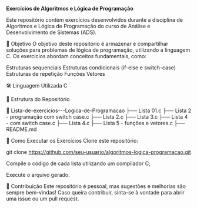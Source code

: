 **Exercícios de Algoritmos e Lógica de Programação**

Este repositório contém exercícios desenvolvidos durante a disciplina de Algoritmos e Lógica de Programação do curso de Análise e Desenvolvimento de Sistemas (ADS).

📌 Objetivo
O objetivo deste repositório é armazenar e compartilhar soluções para problemas de lógica de programação, utilizando a linguagem C. Os exercícios abordam conceitos fundamentais, como:

Estruturas sequenciais
Estruturas condicionais (if-else e switch-case)
Estruturas de repetição
Funções
Vetores

🛠 Linguagem Utilizada
C

📂 Estrutura do Repositório

📂 Lista-de-exercicios---Logica-de-Programacao
├── Lista 01.c
├── Lista 2 - programação com switch case.c
├── Lista 2.c
├── Lista 3.c
├── Lista 4 - com switch case.c
├── Lista 4.c
├── Lista 5 - funções e vetores.c
├── README.md

🚀 Como Executar os Exercícios
Clone este repositório:

git clone https://github.com/seu-usuario/algoritmos-logica-programacao.git

Compile o código de cada lista utilizando um compilador C;

Execute o arquivo gerado.

📌 Contribuição
Este repositório é pessoal, mas sugestões e melhorias são sempre bem-vindas! Caso queira contribuir, sinta-se à vontade para abrir uma issue ou um pull request.
